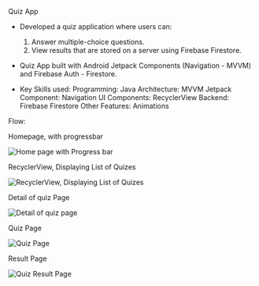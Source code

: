 Quiz App 

- Developed a quiz application where users can:
  1) Answer multiple-choice questions.
  2) View results that are stored on a server using Firebase Firestore.


- Quiz App built with Android Jetpack Components (Navigation - MVVM) and Firebase Auth - Firestore.

- Key Skills used:
  Programming: Java
  Architecture: MVVM
  Jetpack Component: Navigation
  UI Components: RecyclerView
  Backend: Firebase Firestore
  Other Features: Animations


Flow: 

Homepage, with progressbar

![Home page with Progress bar](https://github.com/user-attachments/assets/dbd309f6-8222-4437-8d48-b822ca4df863)

RecyclerView, Displaying List of Quizes

![RecyclerView, Displaying List of Quizes](https://github.com/user-attachments/assets/64641628-ad70-4e34-8c80-13c40d2c98c1)

Detail of quiz Page

![Detail of quiz page](https://github.com/user-attachments/assets/43443592-a1be-4db2-97e6-0c016341fd98)

Quiz Page

![Quiz Page](https://github.com/user-attachments/assets/b8e2533a-57a4-4fcd-91cc-a606caf094e6)

Result Page

![Quiz Result Page](https://github.com/user-attachments/assets/3b106805-b45f-459a-a5d0-359ae9f21add)
